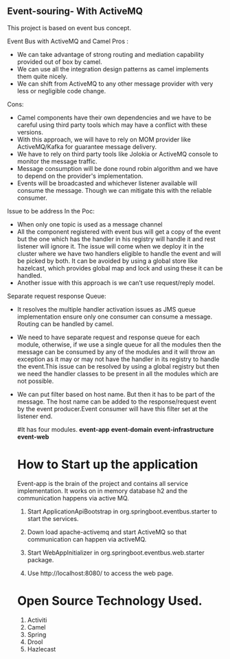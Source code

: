 ## Event-souring- With ActiveMQ

This project is based on event bus concept. 

Event Bus with ActiveMQ and Camel
 Pros :

   * We can take advantage of strong routing and mediation capability provided out of box by camel.
   * We can use all the integration design patterns as camel implements them quite nicely.
   * We can shift from ActiveMQ to any other message provider with very less or negligible code change.

Cons:
 * Camel components have their own dependencies and we have to be careful using third party tools which may have a conflict with    these versions.
 * With this approach, we will have to rely on MOM provider like ActiveMQ/Kafka for guarantee message delivery.
 * We have to rely on third party tools like Jolokia or ActiveMQ console to monitor the message traffic.
 * Message consumption will be done  round robin algorithm and we have to depend on the provider's implementation.
 * Events will be broadcasted and whichever listener available will consume the message. Though we can mitigate this with the  reliable consumer.


Issue to be address In the Poc:
* When only one topic is used as a message channel
* All the component registered with event bus will get a copy of the event but  the one which has the handler in his 
  registry will handle it and rest listener will ignore it. The issue will come when we deploy  it in the cluster where 
  we have two handlers eligible to handle the event and will be picked by both. It can be avoided by using a global 
  store like hazelcast, which provides global map and lock and using these it can be handled.
* Another issue with this approach is we can’t use request/reply model.


Separate request response Queue:
* It resolves the multiple handler activation issues as JMS queue implementation ensure only one consumer can consume a message.
  Routing can be handled by camel.
* We need to have separate request and response queue for each module, otherwise, if we use a single queue for all the 
  modules then the message can be consumed by any of the modules and it will throw an exception as it may or may not have 
  the handler in its registry to handle the event.This issue can be resolved by using a global registry but then we need 
  the handler classes to be present in all the modules which are not possible.
* We can put filter based on host name. But then it has to be part of the message. The host name can be added to 
  the response/request event by the event producer.Event consumer will have this filter set at the listener end.
      
      
      
   #It has four modules.
    **event-app**
    **event-domain**
    **event-infrastructure**
    **event-web**


  # How to Start up the application
  
   Event-app is the brain of the project and contains all service implementation.
   It works on in memory database h2 and the communication happens via active MQ.

   1) Start ApplicationApiBootstrap in org.springboot.eventbus.starter to start the services.

   2) Down load apache-activemq and  start ActiveMQ so that communication can happen via activeMQ.

   3) Start WebAppInitializer  in org.springboot.eventbus.web.starter package.

   4) Use http://localhost:8080/ to access the web page.
   
   
   # Open Source Technology Used.
     1) Activiti
     2) Camel
     3) Spring
     4) Drool
     5) Hazlecast

